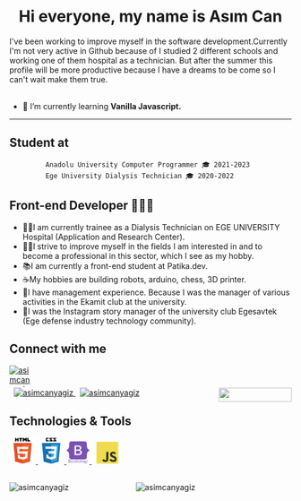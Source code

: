 
<h1 align="center">
  Hi everyone, my name is Asım Can
</h1> 
I've been working to improve myself in the software development.Currently I'm not very active in Github because of I studied 2 different schools and working one of them hospital as a technician. But after the summer this profile will be more productive because I have a dreams to be come so I can't wait make them true.
<br>
<br>

- 🌱 I’m currently learning **Vanilla Javascript.**
<hr>

## Student at 
             Anadolu University Computer Programmer 🎓 2021-2023
             Ege University Dialysis Technician 🎓 2020-2022

## Front-end Developer 👨🏼‍💻

- 👨‍⚕️I am currently trainee as a Dialysis Technician on EGE UNIVERSITY Hospital (Application and Research Center).
- 👨‍💻I strive to improve myself in the fields I am interested in and to become a professional in this sector, which I see as my hobby.
- 📚I am currently a front-end student at Patika.dev.
- ☕My hobbies are building robots, arduino, chess, 3D printer.
- 🕺I have management experience. Because I was the manager of various activities in the Ekamit club at the university.
- 🤳I was the Instagram story manager of the university club Egesavtek (Ege defense industry technology community).


## Connect with me





  <a href="https://instagram.com/asimcanyagiz" target="_blank"> <img src="https://upload.wikimedia.org/wikipedia/commons/9/96/Instagram.svg" alt="asimcanyagiz" width="40" height="40" style="margin-right: 21em; display:block"/> </a> &nbsp;
  <a href="https://linkedin.com/in/asimcanyagiz" target="_blank"> <img src="https://raw.githubusercontent.com/rahuldkjain/github-profile-readme-generator/master/src/images/icons/Social/linked-in-alt.svg" alt="asimcanyagiz" width="35" height="45"/> </a> &nbsp;
  <a href="https://github.com/asimcanyagiz" target="_blank"> <img src="https://visualstudio.microsoft.com/wp-content/uploads/2021/09/Octocat-1.svg" alt="asimcanyagiz" width="40" height="45" /> </a> 
<img align="right" src="https://komarev.com/ghpvc/?username=asimcanyagiz&style=flat-square&color=blue" alt="" width="130" height="25" />
 



## Technologies & Tools

<p align="left"> 
  <a href="https://www.w3schools.com/html/" target="_blank"> <img src="https://raw.githubusercontent.com/devicons/devicon/master/icons/html5/html5-original-wordmark.svg" alt="html5" width="47" height="47"/> </a> 
  <a href="https://www.w3schools.com/css/" target="_blank"> <img src="https://raw.githubusercontent.com/devicons/devicon/master/icons/css3/css3-original-wordmark.svg" alt="css3" width="47" height="47"/> </a> 
  <a href="https://getbootstrap.com" target="_blank"> <img src="https://raw.githubusercontent.com/devicons/devicon/master/icons/bootstrap/bootstrap-plain-wordmark.svg" alt="bootstrap" width="41" height="41"/> </a> &nbsp;
  <a href="https://developer.mozilla.org/en-US/docs/Web/JavaScript" target="_blank"> <img src="https://raw.githubusercontent.com/devicons/devicon/master/icons/javascript/javascript-original.svg" alt="javascript" width="40" height="40"/> </a> 
</p>

 
##
<p><img align="left" src="https://github-readme-stats.vercel.app/api/top-langs?username=asimcanyagiz&show_icons=true&theme=radical&locale=en&layout=compact" width="44%" alt="asimcanyagiz" /></p>
<p>&nbsp;<img align="rigt" src="https://github-readme-stats.vercel.app/api?username=asimcanyagiz&show_icons=true&theme=radical" alt="asimcanyagiz" width="53%" /></p>

[instagram]: https://www.instagram.com/asimcanyagiz
[linkedin]: https://www.linkedin.com/in/asimcanyagiz/
[github]: https://github.com/asimcanyagiz

